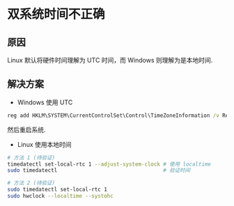 # 双系统时间不正确

## 原因

Linux 默认将硬件时间理解为 UTC 时间，而 Windows 则理解为是本地时间.

## 解决方案

- Windows 使用 UTC

```bat
reg add HKLM\SYSTEM\CurrentControlSet\Control\TimeZoneInformation /v RealTimeIsUniversal /t REG_DWORD /d 1
```

然后重启系统.  

- Linux 使用本地时间
  
```sh
# 方法 1 (待验证)
timedatectl set-local-rtc 1 --adjust-system-clock # 使用 localtime
sudo timedatectl                                  # 验证时间

# 方法 2 (待验证)
sudo timedatectl set-local-rtc 1
sudo hwclock --localtime --systohc
```
